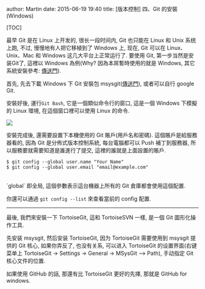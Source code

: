 author: Martin
date: 2015-06-19 19:40
title: [版本控制] 四、Git 的安裝(Windows)

[TOC]

最早 Git 是在 Linux 上开发的, 很长一段时间内, Git 也只能在 Linux 和 Unix 系统上跑, 不过, 慢慢地有人把它移植到了 Windows 上, 现在, Git 可以在 Linux、Unix、Mac 和 Windows 这几大平台上正常运行了.
要使用 Git, 第一步当然是安装Git了, 這裡以 Windows 為例(Why? 因為本屌暫時使用的就是 Windows, 其它系統安裝參考: [傳送門](http://www.liaoxuefeng.com/wiki/0013739516305929606dd18361248578c67b8067c8c017b000/00137396287703354d8c6c01c904c7d9ff056ae23da865a000)).

首先, 先去下載 Windows 下 Git 安裝包 msysgit([傳送門](http://msysgit.github.io/)), 或者可以自行 google Git.

安裝好後, 運行`Git Bash`, 它是一個類似命令行的窗口, 這是一個 Windows 下模擬的 Linux 環境, 在這個窗口裡可以使用 Linux 的命令.

![](http://i60.tinypic.com/11sfnt0.jpg)

安裝完成後, 還需要設置下本機使用的 Git 賬戶(用戶名和密碼).
這個賬戶是給服務器看的, 因為 Git 是分佈式版本控制系統, 每台電腦都可以 Push 補丁到服務器, 所以服務要就需要知道是誰進行了提交, 這裡的誰就是上面設置的賬戶.

```
$ git config --global user.name "Your Name"
$ git config --global user.email "email@example.com"
```
<br>
`global` 即全局, 這個參數表示這台機器上所有的 Git 倉庫都會使用這個配置.

你還可以通過 `git config --list` 來查看當前的 config 配置.

* * *

最後, 我們來安裝一下 TortoiseGit, 這和 TortoiseSVN 一樣, 是一個 Git 圖形化操作工具.

先安装 msysgit, 然后安装 TortoiseGit, 因为 TortoiseGit 需要使用到 msysgit 提供的 Git 核心, 如果你弄反了, 也没有关系, 可以进入 TortoiseGit 的设置界面(右键菜单上 TortoiseGit -> Settings -> General -> MSysGit –> Path), 手动指定 Git 核心文件的位置.

如果使用 GitHub 的話, 那還有比 TortoiseGit 更好的先擇, 那就是 GitHub for windows.
